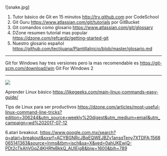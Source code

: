 

![snake.jpg]
1. Tutor básico de Git en 15 minutos http://try.github.com por CodeSchool
2. Git Guru https://www.atlassian.com/git/tutorials por GitBucket 
3. Git comandos como glosario https://www.atlassian.com/git/glossary
4. DZone resumen tutorial mas popular https://dzone.com/refcardz/getting-started-git
5. Nuestro glosario español https://github.com/tectijuana/PlantillaInicio/blob/master/glosario.md
           
    
----

Git for Windows hay tres versiones pero la mas recomendable es https://git-scm.com/download/win Git For Windows 2

----

![](http://www.linuxandubuntu.com/uploads/2/1/1/5/21152474/basics-linux-commands_orig.jpg) 

Aprender Linux básico 
https://likegeeks.com/main-linux-commands-easy-guide/

Tips de Linux para ser productivos
https://dzone.com/articles/most-useful-linux-command-line-tricks?edition=306244&utm_source=weekly%20digest&utm_medium=email&utm_campaign=wd%202017-07-12

6.atari breakout. https://www.google.com.mx/search?q=atari+breakout&sxsrf=ACYBGNRcJBqEQWEJBZy1ansqTeny7XTDFA:1568065141363&source=lnms&tbm=isch&sa=X&ved=0ahUKEwjQ-PDt2cTkAhVGqZ4KHRfeBkkQ_AUIEigB&biw=1600&bih=789

